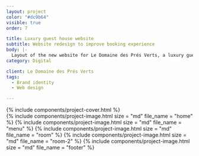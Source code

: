 ```yaml
---
layout: project
color: "#dc9b64"
visible: true
order: 7

title: Luxury guest house website
subtitle: Website redesign to improve booking experience
body: |-
  Layout of the new website for Le Domaine des Prés Verts, a luxury guest house in Burgundy, France. Project carried out while working at Watapix.
category: Digital

client: Le Domaine des Prés Verts
tags:
  - Brand identity
  - Web design

---
```


<div class="section section--fullWidth">
  <div class="section__container">
    {% include components/project-cover.html %}
  </div>
</div>

<div class="section">
  <div class="section__container">
    {% include components/project-image.html
      size = "md"
      file_name = "home"
    %}
    {% include components/project-image.html
      size = "md"
      file_name = "menu"
    %}
    {% include components/project-image.html
      size = "md"
      file_name = "room"
    %}
    {% include components/project-image.html
      size = "md"
      file_name = "room-2"
    %}
    {% include components/project-image.html
      size = "md"
      file_name = "footer"
    %}
  </div>
</div>
